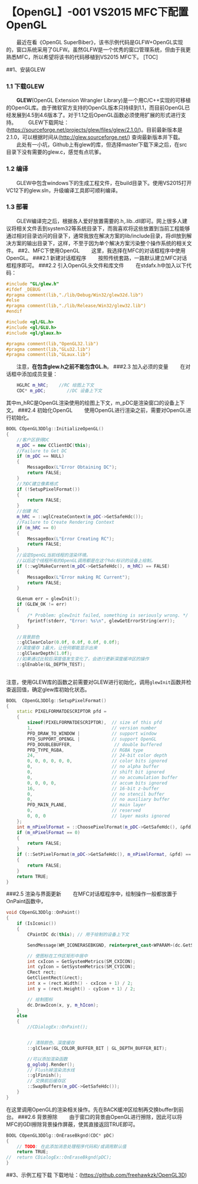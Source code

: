 # 【OpenGL】-001 VS2015 MFC下配置OpenGL
&emsp;&emsp;最近在看《OpenGL SuperBiber》，该书示例代码是GLFW+OpenGL实现的，窗口系统采用了GLFW。虽然GLFW是一个优秀的窗口管理系统，但由于我更熟悉MFC，所以希望将该书的代码移植到VS2015 MFC下。
[TOC]

##1、安装GLEW
### 1.1 下载GLEW
&emsp;&emsp;**GLEW**(OpenGL Extension Wrangler Library)是一个用C/C++实现的可移植的OpenGL库。由于微软官方支持的OpenGL版本只持续到1.1，而目前OpenGL已经发展到4.5到4.6版本了。对于1.1之后OpenGL函数必须使用扩展的形式进行支持。
&emsp;&emsp;GLEW下载网址：(https://sourceforge.net/projects/glew/files/glew/2.1.0/)。目前最新版本是2.1.0，可以根据时间从(http://glew.sourceforge.net/) 查询最新版本并下载。
&emsp;&emsp;此处有一小坑，Github上有glew的库，但选择master下载下来之后，在src目录下没有需要的glew.c，感觉有点坑爹。
### 1.2 编译
&emsp;&emsp;GLEW中包含windows下的生成工程文件，在build目录下。使用VS2015打开VC12下的glew.sln，升级编译工具即可顺利编译。
### 1.3 部署
&emsp;&emsp;GLEW编译完之后，根据各人爱好放置需要的.h,.lib..dll即可。网上很多人建议将相关文件丢到system32等系统目录下，而我喜欢将这些放置到当前工程能够通过相对目录访问的目录下，通常我放在解决方案的lib/include目录，将dll放到解决方案的输出目录下，这样，不至于因为单个解决方案污染整个操作系统的相关文件。
##2、MFC下使用OpenGL
&emsp;&emsp;这里，我选择在MFC的对话框程序中使用OpenGL。
###2.1 新建对话框程序
&emsp;&emsp;按照传统套路，一路默认建立MFC对话框程序即可。
###2.2 引入OpenGL头文件和库文件
&emsp;&emsp;在stdafx.h中加入以下代码：
```C++
#include "GL/glew.h"
#ifdef _DEBUG
#pragma comment(lib,"./lib/Debug/Win32/glew32d.lib")
#else
#pragma comment(lib,"./lib/Release/Win32/glew32.lib")
#endif

#include <gl/GL.h>
#include <gl/GLU.h>
#include <gl/glaux.h>

#pragma comment(lib,"OpenGL32.lib")
#pragma comment(lib,"GLu32.lib")
#pragma comment(lib,"GLaux.lib")
```
&emsp;&emsp;注意，**在包含glew.h之前不能包含GL.h**。
###2.3 加入必须的变量
&emsp;&emsp;在对话框中添加成员变量：
```C++
	HGLRC m_hRC;    //RC 绘图上下文
	CDC* m_pDC;        //DC 设备上下文
```
其中m_hRC是OpenGL渲染使用的绘图上下文，m_pDC是渲染窗口的设备上下文。
###2.4 初始化OpenGL
&emsp;&emsp;使用OpenGL进行渲染之前，需要对OpenGL进行初始化。
```C++
BOOL COpenGL3DDlg::InitializeOpenGL()
{
	//客户区获得DC
	m_pDC = new CClientDC(this);
	//Failure to Get DC
	if (m_pDC == NULL)
	{
		MessageBox(L"Error Obtaining DC");
		return FALSE;
	}
	//为DC建立像素格式
	if (!SetupPixelFormat())
	{
		return FALSE;
	}
	//创建 RC
	m_hRC = ::wglCreateContext(m_pDC->GetSafeHdc());
	//Failure to Create Rendering Context
	if (m_hRC == 0)
	{
		MessageBox(L"Error Creating RC");
		return FALSE;
	}
	//设定OpenGL当前线程的渲染环境。
	//以后这个线程所有的OpenGL调用都是在这个hdc标识的设备上绘制。
	if (::wglMakeCurrent(m_pDC->GetSafeHdc(), m_hRC) == FALSE)
	{
		MessageBox(L"Error making RC Current");
		return FALSE;
	}

	GLenum err = glewInit();
	if (GLEW_OK != err)
	{
		/* Problem: glewInit failed, something is seriously wrong. */
		fprintf(stderr, "Error: %s\n", glewGetErrorString(err));
	}

	//背景颜色
	::glClearColor(0.0f, 0.0f, 0.0f, 0.0f);
	//深度缓存 1最大，让任何都能显示出来
	::glClearDepth(1.0f);
	//如果通过比较后深度值发生变化了，会进行更新深度缓冲区的操作
	::glEnable(GL_DEPTH_TEST);
	
```
注意，使用GLEW库的函数之前需要对GLEW进行初始化，调用`glewInit`函数并检查返回值，确定glew库初始化状态。
```C++
BOOL  COpenGL3DDlg::SetupPixelFormat()
{
	static PIXELFORMATDESCRIPTOR pfd =
	{
		sizeof(PIXELFORMATDESCRIPTOR),  // size of this pfd
		1,                              // version number
		PFD_DRAW_TO_WINDOW |            // support window
		PFD_SUPPORT_OPENGL |            // support OpenGL
		PFD_DOUBLEBUFFER,                // double buffered
		PFD_TYPE_RGBA,                  // RGBA type
		24,                             // 24-bit color depth
		0, 0, 0, 0, 0, 0,               // color bits ignored
		0,                              // no alpha buffer
		0,                              // shift bit ignored
		0,                              // no accumulation buffer
		0, 0, 0, 0,                     // accum bits ignored
		16,                             // 16-bit z-buffer
		0,                              // no stencil buffer
		0,                              // no auxiliary buffer
		PFD_MAIN_PLANE,                 // main layer
		0,                              // reserved
		0, 0, 0                         // layer masks ignored
	};
	int m_nPixelFormat = ::ChoosePixelFormat(m_pDC->GetSafeHdc(), &pfd);
	if (m_nPixelFormat == 0)
	{
		return FALSE;
	}
	if (::SetPixelFormat(m_pDC->GetSafeHdc(), m_nPixelFormat, &pfd) == FALSE)
	{
		return FALSE;
	}
	return TRUE;
}
```
###2.5 渲染与界面更新
&emsp;&emsp;在MFC对话框程序中，绘制操作一般都放置于OnPaint函数中，
```C++
void COpenGL3DDlg::OnPaint()
{
	if (IsIconic())
	{
		CPaintDC dc(this); // 用于绘制的设备上下文

		SendMessage(WM_ICONERASEBKGND, reinterpret_cast<WPARAM>(dc.GetSafeHdc()), 0);

		// 使图标在工作区矩形中居中
		int cxIcon = GetSystemMetrics(SM_CXICON);
		int cyIcon = GetSystemMetrics(SM_CYICON);
		CRect rect;
		GetClientRect(&rect);
		int x = (rect.Width() - cxIcon + 1) / 2;
		int y = (rect.Height() - cyIcon + 1) / 2;

		// 绘制图标
		dc.DrawIcon(x, y, m_hIcon);
	}
	else
	{
		//CDialogEx::OnPaint();


		// 清除颜色、深度缓存
		::glClear(GL_COLOR_BUFFER_BIT | GL_DEPTH_BUFFER_BIT);

		//可以添加渲染函数
		g_oglobj.Render();
		// Flush掉渲染流水线
		::glFinish();
		// 交换前后缓存区
		::SwapBuffers(m_pDC->GetSafeHdc());
	}
}
```
在这里调用OpenGL的渲染相关操作。先在BACK缓冲区绘制再交换buffer到前台。
###2.6 背景擦除
&emsp;&emsp;由于窗口的背景由OpenGL进行擦除，因此可以将MFC的GDI擦除背景操作屏蔽，使其直接返回TRUE即可。
```C++
BOOL COpenGL3DDlg::OnEraseBkgnd(CDC* pDC)
{
	// TODO: 在此添加消息处理程序代码和/或调用默认值
	return TRUE;
//	return CDialogEx::OnEraseBkgnd(pDC);
}
```
##3、示例工程下载
下载地址：(https://github.com/freehawkzk/OpenGL3D)